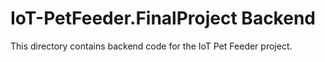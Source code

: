 # IoT-PetFeeder.FinalProject Backend

This directory contains backend code for the IoT Pet Feeder project.